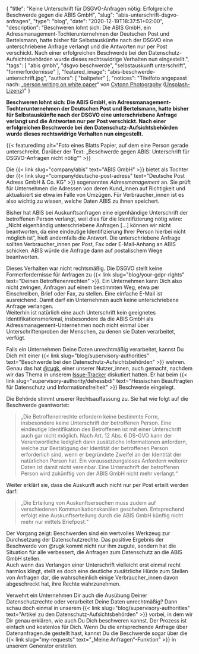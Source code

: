 {
    "title": "Keine Unterschrift für DSGVO-Anfragen nötig: Erfolgreiche Beschwerde gegen die ABIS GmbH",
    "slug": "abis-unterschrift-dsgvo-anfragen",
    "type": "blog",
    "date": "2020-12-19T18:37:51+02:00",
    "description": "Beschweren lohnt sich: Die ABIS GmbH, ein Adressmanagement-Tochterunternehmen der Deutschen Post und Bertelsmann, hatte bisher für Selbstauskünfte nach der DSGVO eine unterschriebene Anfrage verlangt und die Antworten nur per Post verschickt. Nach einer erfolgreichen Beschwerde bei den Datenschutz-Aufsichtsbehörden wurde dieses rechtswidrige Verhalten nun eingestellt.",
    "tags": [ "abis gmbh", "dsgvo beschwerde", "selbstauskunft unterschrift", "formerfordernisse" ],
    "featured_image": "abis-beschwerde-unterschrift.jpg",
    "authors": [ "baltpeter" ],
    "notices": "Titelfoto angepasst nach: „[person writing on white paper](https://unsplash.com/photos/GJao3ZTX9gU)“ von [Cytonn Photography](https://unsplash.com/@cytonn_photography) ([Unsplash-Lizenz](https://unsplash.com/license))"
}

**Beschweren lohnt sich: Die ABIS GmbH, ein Adressmanagement-Tochterunternehmen der Deutschen Post und Bertelsmann, hatte bisher für Selbstauskünfte nach der DSGVO eine unterschriebene Anfrage verlangt und die Antworten nur per Post verschickt. Nach einer erfolgreichen Beschwerde bei den Datenschutz-Aufsichtsbehörden wurde dieses rechtswidrige Verhalten nun eingestellt.**

{{< featuredImg alt="Foto eines Blatts Papier, auf dem eine Person gerade unterschreibt. Darüber der Text: „Beschwerde gegen ABIS: Unterschrift für DSGVO-Anfragen nicht nötig“" >}}

Die {{< link slug="company/abis" text="ABIS GmbH" >}} bietet als Tochter der {{< link slug="company/deutsche-post-adress" text="Deutsche Post Adress GmbH & Co. KG" >}} sogenanntes *Adressmanagement* an. Sie prüft für Unternehmen die Adressen von deren Kund_innen auf Richtigkeit und aktualisiert sie etwa im Falle von Umzügen. Für Verbraucher_innen ist es also wichtig zu wissen, welche Daten ABIS zu ihnen speichert.

Bisher hat ABIS bei Auskunftsanfragen eine eigenhändige Unterschrift der betroffenen Person verlangt, weil dies für die Identifizierung nötig wäre: „Nicht eigenhändig unterschriebene Anfragen […] können wir nicht beantworten, da eine eindeutige Identifizierung Ihrer Person hierbei nicht möglich ist“, hieß andernfalls die Antwort. Die unterschriebene Anfrage sollten Verbraucher_innen per Post, Fax oder E-Mail-Anhang an ABIS schicken. ABIS würde die Anfrage dann auf postalischem Wege beantworten. 

Dieses Verhalten war nicht rechtsmäßig. Die DSGVO stellt keine Formerfordernisse für Anfragen zu {{< link slug="blog/your-gdpr-rights" text="Deinen Betroffenenrechten" >}}. Ein Unternehmen kann Dich also nicht zwingen, Anfragen auf einem bestimmten Weg, etwa per Einschreiben, Brief oder Fax, zu stellen. Eine einfache E-Mail ist ausreichend. Damit darf ein Unternehmen auch keine unterschriebene Anfrage verlangen.  
Weiterhin ist natürlich eine auch Unterschrift kein geeignetes Identifikationsmerkmal, insbesondere da die ABIS GmbH als Adressmanagement-Unternehmen noch nicht einmal über Unterschriftenproben der Menschen, zu denen sie Daten verarbeitet, verfügt.

Falls ein Unternehmen Deine Daten unrechtmäßig verarbeitet, kannst Du Dich mit einer {{< link slug="blog/supervisory-authorities" text="Beschwerde bei den Datenschutz-Aufsichtsbehörden" >}} wehren. Genau das hat [@rugk](https://github.com/rugk), einer unserer Nutzer_innen, auch gemacht, nachdem wir das Thema in unserem [Issue-Tracker](https://github.com/datenanfragen/data/pull/812) diskutiert hatten. Er hat beim {{< link slug="supervisory-authority/dehessbdi" text="Hessischen Beauftragten für Datenschutz und Informationsfreiheit" >}} Beschwerde eingelegt.

Die Behörde stimmt unserer Rechtsauffassung zu. Sie hat wie folgt auf die Beschwerde geantwortet:

> „Die Betroffenenrechte erfordern keine bestimmte Form, insbesondere keine Unterschrift der betroffenen Person. Eine eindeutige Identifikation des Betroffenen ist mit einer Unterschrift auch gar nicht möglich. Nach Art. 12 Abs. 6 DS-GVO kann der Verantwortliche lediglich dann zusätzliche Informationen anfordern, welche zur Bestätigung der Identität der betroffenen Person erforderlich sind, wenn er begründete Zweifel an der Identität der natürlichen Person hat. Ein voraussetzungsloses Anfordern weiterer Daten ist damit nicht vereinbar. Eine Unterschrift der betroffenen Person wird zukünftig von der ABIS GmbH nicht mehr verlangt.“

Weiter erklärt sie, dass die Auskunft auch nicht nur per Post erteilt werden darf:

> „Die Erteilung von Auskunftsersuchen muss zudem auf verschiedenen Kommunikationskanälen geschehen. Entsprechend erfolgt eine Auskunftserteilung durch die ABIS GmbH künftig nicht mehr nur mittels Briefpost.“

Der Vorgang zeigt: Beschwerden sind ein wertvolles Werkzeug zur Durchsetzung der Datenschutzrechte. Das positive Ergebnis der Beschwerde von @rugk kommt nicht nur ihm zugute, sondern hat die Situation für alle verbessert, die Anfragen zum Datenschutz an die ABIS GmbH stellen.  
Auch wenn das Verlangen einer Unterschrift vielleicht erst einmal recht harmlos klingt, stellt es doch eine deutliche zusätzliche Hürde zum Stellen von Anfragen dar, die wahrscheinlich einige Verbraucher_innen davon abgeschreckt hat, ihre Rechte wahrzunehmen.

Verwehrt ein Unternehmen Dir auch die Ausübung Deiner Datenschutzrechte oder verarbeitet Deine Daten unrechtmäßig? Dann schau doch einmal in unserem {{< link slug="blog/supervisory-authorities" text="Artikel zu den Datenschutz-Aufsichtsbehörden" >}} vorbei, in dem wir Dir genau erklären, wie auch Du Dich beschweren kannst. Der Prozess ist einfach und kostenlos für Dich. Wenn Du die entsprechende Anfrage über Datenanfragen.de gestellt hast, kannst Du die Beschwerde sogar über die {{< link slug="my-requests" text="„Meine Anfragen“-Funktion" >}} in unserem Generator erstellen.
